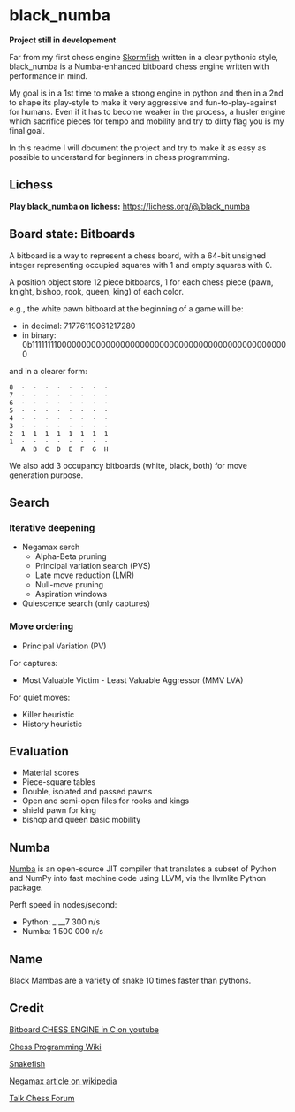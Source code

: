 # black_numba

**Project still in developement**

Far from my first chess engine [Skormfish](https://github.com/Avo-k/skormfish) 
written in a clear pythonic style, black_numba is a Numba-enhanced bitboard
chess engine written with performance in mind.

My goal is in a 1st time to make a strong engine in python and then in a 2nd
to shape its play-style to make it very aggressive and fun-to-play-against for
humans. Even if it has to become weaker in the process, a husler engine which 
sacrifice pieces for tempo and mobility and try to dirty flag you is my final 
goal.

In this readme I will document the project and try to make it as easy as 
possible to understand for beginners in chess programming.

## Lichess

**Play black_numba on lichess:** https://lichess.org/@/black_numba

## Board state: Bitboards

A bitboard is a way to represent a chess board, with a 64-bit unsigned 
integer representing occupied squares with 1 and empty squares with 0.

A position object store 12 piece bitboards, 1 for each chess piece 
(pawn, knight, bishop, rook, queen, king) of each color.

e.g., the white pawn bitboard at the beginning of a game will be:

* in decimal: 71776119061217280
* in binary: 0b11111111000000000000000000000000000000000000000000000000

and in a clearer form:
```
8  ·  ·  ·  ·  ·  ·  ·  ·
7  ·  ·  ·  ·  ·  ·  ·  ·
6  ·  ·  ·  ·  ·  ·  ·  ·
5  ·  ·  ·  ·  ·  ·  ·  ·
4  ·  ·  ·  ·  ·  ·  ·  · 
3  ·  ·  ·  ·  ·  ·  ·  · 
2  1  1  1  1  1  1  1  1 
1  ·  ·  ·  ·  ·  ·  ·  · 
   A  B  C  D  E  F  G  H
   ```
We also add 3 occupancy bitboards (white, black, both) for move generation purpose.


## Search
### Iterative deepening
* Negamax serch
  * Alpha-Beta pruning
  * Principal variation search (PVS)
  * Late move reduction (LMR)
  * Null-move pruning
  * Aspiration windows
* Quiescence search (only captures)

### Move ordering
  * Principal Variation (PV)
  
  For captures:
  * Most Valuable Victim - Least Valuable Aggressor (MMV LVA)
  
  For quiet moves:
  * Killer heuristic
  * History heuristic

## Evaluation

* Material scores
* Piece-square tables
* Double, isolated and passed pawns
* Open and semi-open files for rooks and kings
* shield pawn for king
* bishop and queen basic mobility


## Numba

[Numba](https://numba.pydata.org/numba-doc/dev/user/5minguide.html) is an open-source
JIT compiler that translates a subset of Python and NumPy into fast machine code using
LLVM, via the llvmlite Python package.

Perft speed in nodes/second:
* Python:  _ __7 300 n/s 
* Numba:   1 500 000 n/s 


## Name

Black Mambas are a variety of snake 10 times faster than pythons.


## Credit
[Bitboard CHESS ENGINE in C on youtube](https://youtube.com/playlist?list=PLmN0neTso3Jxh8ZIylk74JpwfiWNI76Cs)

[Chess Programming Wiki](https://www.chessprogramming.org/Main_Page)

[Snakefish](https://github.com/cglouch/snakefish/)

[Negamax article on wikipedia](https://en.wikipedia.org/wiki/Negamax)

[Talk Chess Forum](http://talkchess.com/forum3/index.php)
